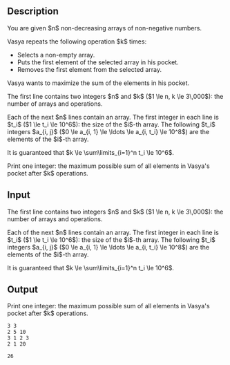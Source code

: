 ## Description

<div><p>You are given $n$ <span class="tex-font-style-bf">non-decreasing</span> arrays of non-negative numbers. </p><p>Vasya repeats the following operation $k$ times: </p><ul> <li> Selects a non-empty array. </li><li> Puts the first element of the selected array in his pocket. </li><li> Removes the first element from the selected array. </li></ul><p>Vasya wants to maximize the sum of the elements in his pocket.</p></div><div class="input-specification"><p>The first line contains two integers $n$ and $k$ ($1 \le n, k \le 3\,000$): the number of arrays and operations.</p><p>Each of the next $n$ lines contain an array. The first integer in each line is $t_i$ ($1 \le t_i \le 10^6$): the size of the $i$-th array. The following $t_i$ integers $a_{i, j}$ ($0 \le a_{i, 1} \le \ldots \le a_{i, t_i} \le 10^8$) are the elements of the $i$-th array.</p><p>It is guaranteed that $k \le \sum\limits_{i=1}^n t_i \le 10^6$.</p></div><div class="output-specification"><p>Print one integer: the maximum possible sum of all elements in Vasya's pocket after $k$ operations.</p></div>

## Input

<p>The first line contains two integers $n$ and $k$ ($1 \le n, k \le 3\,000$): the number of arrays and operations.</p><p>Each of the next $n$ lines contain an array. The first integer in each line is $t_i$ ($1 \le t_i \le 10^6$): the size of the $i$-th array. The following $t_i$ integers $a_{i, j}$ ($0 \le a_{i, 1} \le \ldots \le a_{i, t_i} \le 10^8$) are the elements of the $i$-th array.</p><p>It is guaranteed that $k \le \sum\limits_{i=1}^n t_i \le 10^6$.</p>

## Output

<p>Print one integer: the maximum possible sum of all elements in Vasya's pocket after $k$ operations.</p>





```input1
3 3
2 5 10
3 1 2 3
2 1 20
```




```output1
26
```


